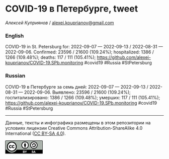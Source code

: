 COVID-19 в Петербурге, tweet
============================

*Алексей Куприянов* /
<a href="mailto:alexei.kouprianov@gmail.com" class="email">alexei.kouprianov@gmail.com</a>

### English

COVID-19 in St. Petersburg for: 2022-09-07 — 2022-09-13 / 2022-08-31 —
2022-09-06. Сonfirmed: 23596 / 21600 (109.24%); hospitalized: 1386 /
1266 (109.48%); deaths: 117 / 111 (105.41%);
<a href="https://github.com/alexei-kouprianov/COVID-19.SPb.monitoring" class="uri">https://github.com/alexei-kouprianov/COVID-19.SPb.monitoring</a>
\#covid19 \#Russia \#StPetersburg

### Russian

COVID-19 в Петербурге за семь дней: 2022-09-07 — 2022-09-13 / 2022-08-31
— 2022-09-06. Выявлено: 23596 / 21600 (109.24%); госпитализировано: 1386
/ 1266 (109.48%); умерших: 117 / 111 (105.41%);
<a href="https://github.com/alexei-kouprianov/COVID-19.SPb.monitoring" class="uri">https://github.com/alexei-kouprianov/COVID-19.SPb.monitoring</a>
\#covid19 \#Russia \#StPetersburg

------------------------------------------------------------------------

Данные, тексты и инфографика размещены в этом репозитории на условиях
лицензии Creative Commons Attribution-ShareAlike 4.0 International ([CC
BY-SA 4.0](https://creativecommons.org/licenses/by-sa/4.0/)).

![](../misc/CC-BY-SA-icon.png "CC-BY-SA")
